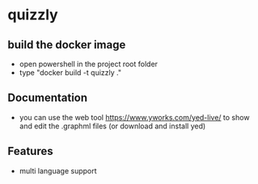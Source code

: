 # quizzly
## build the docker image
- open powershell in the project root folder 
- type "docker build -t quizzly ."

## Documentation
- you can use the web tool https://www.yworks.com/yed-live/ to show and edit the .graphml files (or download and install yed)

## Features
- multi language support
